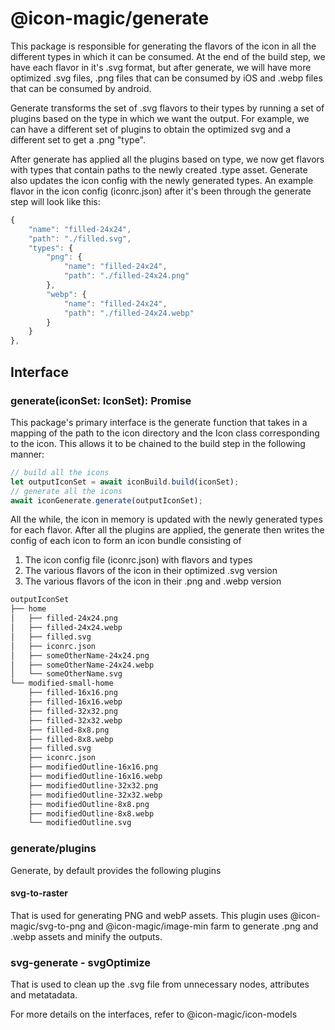 # @icon-magic/generate

This package is responsible for generating the flavors of the icon in all the
different types in which it can be consumed. At the end of the build step, we
have each flavor in it's .svg format, but after generate, we will have more
optimized .svg files, .png files that can be consumed by iOS and .webp files that
can be consumed by android.

Generate transforms the set of .svg flavors to their types by running a set of
plugins based on the type in which we want the output. For example, we can have
a different set of plugins to obtain the optimized svg and a different set to
get a .png "type".

After generate has applied all the plugins based on type, we now get flavors
with types that contain paths to the newly created .type asset. Generate also
updates the icon config with the newly generated types. An example flavor in the
icon config (iconrc.json) after it's been through the generate step will look like
this:

```typescript
{
    "name": "filled-24x24",
    "path": "./filled.svg",
    "types": {
        "png": {
            "name": "filled-24x24",
            "path": "./filled-24x24.png"
        },
        "webp": {
            "name": "filled-24x24",
            "path": "./filled-24x24.webp"
        }
    }
},
```

## Interface

### generate(iconSet: IconSet): Promise<void>

This package's primary interface is the generate function that takes in a
mapping of the path to the icon directory and the Icon class corresponding to
the icon. This allows it to be chained to the build step in the following
manner:

```typescript
// build all the icons
let outputIconSet = await iconBuild.build(iconSet);
// generate all the icons
await iconGenerate.generate(outputIconSet);
```

All the while, the icon in memory is updated with the newly generated types for
each flavor. After all the plugins are applied, the generate then writes the
config of each icon to form an icon bundle consisting of

1. The icon config file (iconrc.json) with flavors and types
2. The various flavors of the icon in their optimized .svg version
3. The various flavors of the icon in their .png and .webp version

```bash
outputIconSet
├── home
│   ├── filled-24x24.png
│   ├── filled-24x24.webp
│   ├── filled.svg
│   ├── iconrc.json
│   ├── someOtherName-24x24.png
│   ├── someOtherName-24x24.webp
│   └── someOtherName.svg
└── modified-small-home
    ├── filled-16x16.png
    ├── filled-16x16.webp
    ├── filled-32x32.png
    ├── filled-32x32.webp
    ├── filled-8x8.png
    ├── filled-8x8.webp
    ├── filled.svg
    ├── iconrc.json
    ├── modifiedOutline-16x16.png
    ├── modifiedOutline-16x16.webp
    ├── modifiedOutline-32x32.png
    ├── modifiedOutline-32x32.webp
    ├── modifiedOutline-8x8.png
    ├── modifiedOutline-8x8.webp
    └── modifiedOutline.svg
```

### generate/plugins

Generate, by default provides the following plugins

#### svg-to-raster

That is used for generating PNG and webP assets. This plugin uses
@icon-magic/svg-to-png and @icon-magic/image-min farm to generate .png and .webp
assets and minify the outputs.

### svg-generate - svgOptimize

That is used to clean up the .svg file from unnecessary nodes, attributes and
metatadata.

For more details on the interfaces, refer to @icon-magic/icon-models

